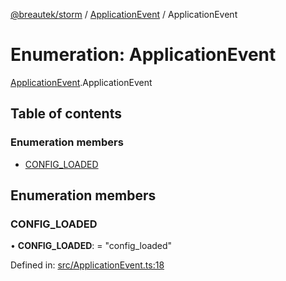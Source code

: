 [@breautek/storm](../README.md) / [ApplicationEvent](../modules/applicationevent.md) / ApplicationEvent

# Enumeration: ApplicationEvent

[ApplicationEvent](../modules/applicationevent.md).ApplicationEvent

## Table of contents

### Enumeration members

- [CONFIG\_LOADED](applicationevent.applicationevent-1.md#config_loaded)

## Enumeration members

### CONFIG\_LOADED

• **CONFIG\_LOADED**: = "config\_loaded"

Defined in: [src/ApplicationEvent.ts:18](https://github.com/breautek/storm/blob/022545d/src/ApplicationEvent.ts#L18)
